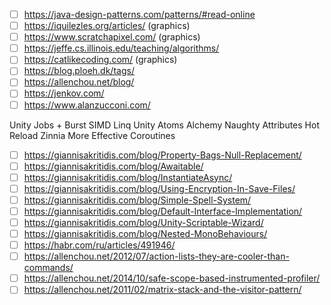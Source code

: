 - [ ] https://java-design-patterns.com/patterns/#read-online
- [ ] https://iquilezles.org/articles/ (graphics)
- [ ] https://www.scratchapixel.com/ (graphics)
- [ ] https://jeffe.cs.illinois.edu/teaching/algorithms/
- [ ] https://catlikecoding.com/ (graphics)
- [ ] https://blog.ploeh.dk/tags/
- [ ] https://allenchou.net/blog/
- [ ] https://jenkov.com/
- [ ] https://www.alanzucconi.com/

Unity Jobs + Burst
SIMD  Linq
Unity Atoms
Alchemy
Naughty Attributes
Hot Reload
Zinnia
More Effective Coroutines

- [ ] https://giannisakritidis.com/blog/Property-Bags-Null-Replacement/
- [ ] https://giannisakritidis.com/blog/Awaitable/
- [ ] https://giannisakritidis.com/blog/InstantiateAsync/
- [ ] https://giannisakritidis.com/blog/Using-Encryption-In-Save-Files/
- [ ] https://giannisakritidis.com/blog/Simple-Spell-System/
- [ ] https://giannisakritidis.com/blog/Default-Interface-Implementation/
- [ ] https://giannisakritidis.com/blog/Unity-Scriptable-Wizard/
- [ ] https://giannisakritidis.com/blog/Nested-MonoBehaviours/
- [ ] https://habr.com/ru/articles/491946/
- [ ] https://allenchou.net/2012/07/action-lists-they-are-cooler-than-commands/
- [ ] https://allenchou.net/2014/10/safe-scope-based-instrumented-profiler/
- [ ] https://allenchou.net/2011/02/matrix-stack-and-the-visitor-pattern/